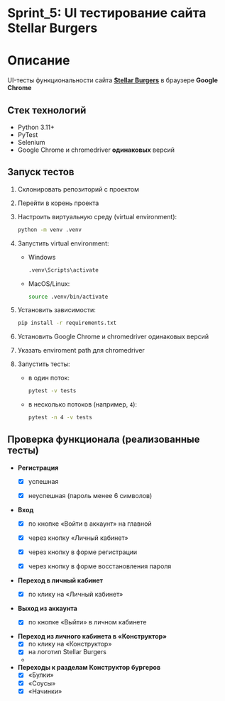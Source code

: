 # Sprint_5: UI тестирование сайта **Stellar Burgers**

# Описание
UI-тесты функциональности сайта [**Stellar Burgers**](https://stellarburgers.nomoreparties.site/) 
в браузере **Google Chrome**

## Стек технологий
- Python 3.11+
- PyTest
- Selenium
- Google Chrome и chromedriver **одинаковых** версий

## Запуск тестов

1. Склонировать репозиторий с проектом

2. Перейти в корень проекта

3. Настроить виртуальную среду (virtual environment):
   ```bash
   python -m venv .venv
   ```
4. Запустить virtual environment:
   - Windows
     ```bash
     .venv\Scripts\activate
     ```
   - MacOS/Linux:
     ```bash
     source .venv/bin/activate
     ```
5. Установить зависимости:
   ```bash
   pip install -r requirements.txt
   ```
6. Установить Google Chrome и chromedriver одинаковых версий

7. Указать enviroment path для chromedriver

8. Запустить тесты:
   - в один поток:
     ```bash
     pytest -v tests
     ```
   - в несколько потоков (например, `4`):
     ```bash
     pytest -n 4 -v tests
     ```
## Проверка функционала (реализованные тесты)

- **Регистрация**
  - [x] успешная
  - [x] неуспешная (пароль менее 6 символов)


- **Вход**
  - [x] по кнопке «Войти в аккаунт» на главной
  - [x] через кнопку «Личный кабинет»
  - [x] через кнопку в форме регистрации
  - [x] через кнопку в форме восстановления пароля


- **Переход в личный кабинет**
  - [x] по клику на «Личный кабинет»


- **Выход из аккаунта**
  - [x] по кнопке «Выйти» в личном кабинете


- **Переход из личного кабинета в «Конструктор»**
  - [x] по клику на «Конструктор»
  - [x] на логотип Stellar Burgers
  - 
- **Переходы к разделам Конструктор бургеров**
  - [x] «Булки»
  - [x] «Соусы»
  - [x] «Начинки»

